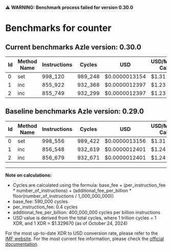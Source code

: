 ⚠️ **WARNING: Benchmark process failed for version 0.30.0**

# Benchmarks for counter

## Current benchmarks Azle version: 0.30.0

| Id  | Method Name | Instructions | Cycles  | USD           | USD/Million Calls | Change                          |
| --- | ----------- | ------------ | ------- | ------------- | ----------------- | ------------------------------- |
| 0   | set         | 998_120      | 989_248 | $0.0000013154 | $1.31             | <font color="green">-436</font> |
| 1   | inc         | 855_922      | 932_368 | $0.0000012397 | $1.23             | <font color="green">-626</font> |
| 2   | inc         | 855_749      | 932_299 | $0.0000012397 | $1.23             | <font color="green">-930</font> |

## Baseline benchmarks Azle version: 0.29.0

| Id  | Method Name | Instructions | Cycles  | USD           | USD/Million Calls |
| --- | ----------- | ------------ | ------- | ------------- | ----------------- |
| 0   | set         | 998_556      | 989_422 | $0.0000013156 | $1.31             |
| 1   | inc         | 856_548      | 932_619 | $0.0000012401 | $1.24             |
| 2   | inc         | 856_679      | 932_671 | $0.0000012401 | $1.24             |

---

**Note on calculations:**

- Cycles are calculated using the formula: base_fee + (per_instruction_fee \* number_of_instructions) + (additional_fee_per_billion \* floor(number_of_instructions / 1_000_000_000))
- base_fee: 590_000 cycles
- per_instruction_fee: 0.4 cycles
- additional_fee_per_billion: 400_000_000 cycles per billion instructions
- USD value is derived from the total cycles, where 1 trillion cycles = 1 XDR, and 1 XDR = $1.329670 (as of October 24, 2024)

For the most up-to-date XDR to USD conversion rate, please refer to the [IMF website](https://www.imf.org/external/np/fin/data/rms_sdrv.aspx).
For the most current fee information, please check the [official documentation](https://internetcomputer.org/docs/current/developer-docs/gas-cost#execution).
